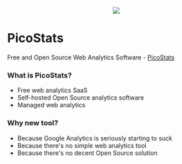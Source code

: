 <p align="center">
<img src="https://www.picostats.com/app/public/img/logo-email.png">
</p>

# PicoStats

Free and Open Source Web Analytics Software - [PicoStats](https://www.picostats.com)

### What is PicoStats?

 * Free web analytics SaaS
 * Self-hosted Open Source analytics software
 * Managed web analytics

### Why new tool?

 * Because Google Analytics is seriously starting to suck
 * Because there's no simple web analytics tool
 * Because there's no decent Open Source solution
